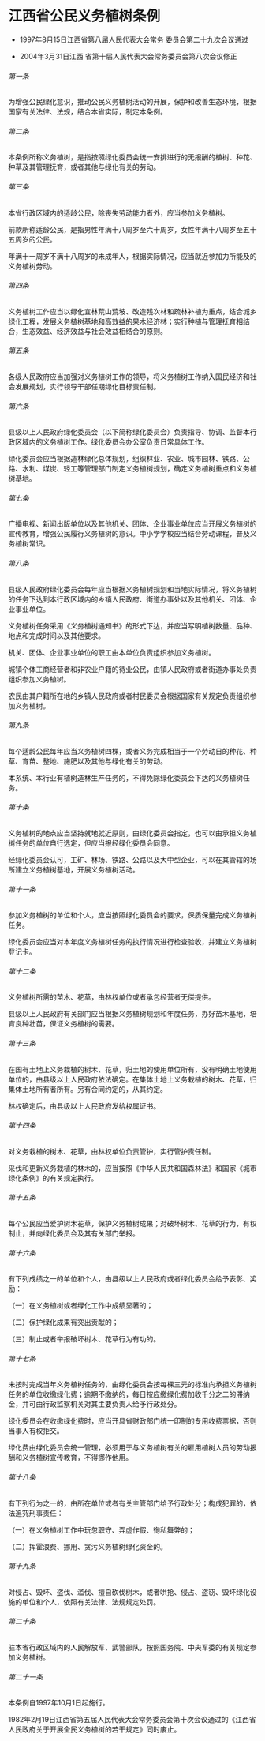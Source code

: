 # 江西省公民义务植树条例

- 1997年8月15日江西省第八届人民代表大会常务
  委员会第二十九次会议通过

- 2004年3月31日江西
  省第十届人民代表大会常务委员会第八次会议修正

<!-- INFO END -->

###### 第一条

为增强公民绿化意识，推动公民义务植树活动的开展，保护和改善生态环境，根据国家有关法律、法规，结合本省实际，制定本条例。

###### 第二条

本条例所称义务植树，是指按照绿化委员会统一安排进行的无报酬的植树、种花、种草及其管理抚育，或者其他与绿化有关的劳动。

###### 第三条

本省行政区域内的适龄公民，除丧失劳动能力者外，应当参加义务植树。

前款所称适龄公民，是指男性年满十八周岁至六十周岁，女性年满十八周岁至五十五周岁的公民。

年满十一周岁不满十八周岁的未成年人，根据实际情况，应当就近参加力所能及的义务植树劳动。

###### 第四条

义务植树工作应当以绿化宜林荒山荒坡、改造残次林和疏林补植为重点，结合城乡绿化工程，发展义务植树基地和高效益的果木经济林；实行种植与管理抚育相结合，生态效益、经济效益与社会效益相结合的原则。

###### 第五条

各级人民政府应当加强对义务植树工作的领导，将义务植树工作纳入国民经济和社会发展规划，实行领导干部任期绿化目标责任制。

###### 第六条

县级以上人民政府绿化委员会（以下简称绿化委员会）负责指导、协调、监督本行政区域内的义务植树工作。绿化委员会办公室负责日常具体工作。

绿化委员会应当根据造林绿化总体规划，组织林业、农业、城市园林、铁路、公路、水利、煤炭、轻工等管理部门制定义务植树规划，确定义务植树重点和义务植树基地。

###### 第七条

广播电视、新闻出版单位以及其他机关、团体、企业事业单位应当开展义务植树的宣传教育，增强公民履行义务植树的意识。中小学学校应当结合劳动课程，普及义务植树常识。

###### 第八条

县级人民政府绿化委员会每年应当根据义务植树规划和当地实际情况，将义务植树的任务下达到本行政区域内的乡镇人民政府、街道办事处以及其他机关、团体、企业事业单位。

义务植树任务采用《义务植树通知书》的形式下达，并应当写明植树数量、品种、地点和完成时间以及其他要求。

机关、团体、企业事业单位的职工由本单位负责组织参加义务植树。

城镇个体工商经营者和非农业户籍的待业公民，由镇人民政府或者街道办事处负责组织参加义务植树。

农民由其户籍所在地的乡镇人民政府或者村民委员会根据国家有关规定负责组织参加义务植树。

###### 第九条

每个适龄公民每年应当义务植树四棵，或者义务完成相当于一个劳动日的种花、种草、育苗、整地、施肥以及其他与绿化有关的劳动。

本系统、本行业有植树造林生产任务的，不得免除绿化委员会下达的义务植树任务。

###### 第十条

义务植树的地点应当坚持就地就近原则，由绿化委员会指定，也可以由承担义务植树任务的单位自行选定，但应当报经绿化委员会同意。

经绿化委员会认可，工矿、林场、铁路、公路以及大中型企业，可以在其管辖的场所建立义务植树基地，开展义务植树活动。

###### 第十一条

参加义务植树的单位和个人，应当按照绿化委员会的要求，保质保量完成义务植树任务。

绿化委员会应当对本年度义务植树任务的执行情况进行检查验收，并建立义务植树登记卡。

###### 第十二条

义务植树所需的苗木、花草，由林权单位或者承包经营者无偿提供。

县级以上人民政府有关部门应当根据义务植树规划和年度任务，办好苗木基地，培育良种壮苗，保证义务植树的需要。

###### 第十三条

在国有土地上义务栽植的树木、花草，归土地的使用单位所有，没有明确土地使用单位的，由县级以上人民政府依法确定。在集体土地上义务栽植的树木、花草，归集体土地所有者所有。另有合同约定的，从其约定。

林权确定后，由县级以上人民政府发给权属证书。

###### 第十四条

对义务栽植的树木、花草，由林权单位负责管护，实行管护责任制。

采伐和更新义务栽植的林木的，应当按照《中华人民共和国森林法》和国家《城市绿化条例》的有关规定执行。

###### 第十五条

每个公民应当爱护树木花草，保护义务植树成果；对破坏树木、花草的行为，有权制止，并向绿化委员会及其有关部门举报。

###### 第十六条

有下列成绩之一的单位和个人，由县级以上人民政府或者绿化委员会给予表彰、奖励：

（一）在义务植树或者绿化工作中成绩显著的；

（二）保护绿化成果有突出贡献的；

（三）制止或者举报破坏树木、花草行为有功的。

###### 第十七条

未按时完成当年义务植树任务的，由绿化委员会按每棵三元的标准向承担义务植树任务的单位收缴绿化费；逾期不缴纳的，每日按应缴绿化费加收千分之二的滞纳金，并可由行政监察机关对其主要负责人给予行政处分。

绿化委员会在收缴绿化费时，应当开具省财政部门统一印制的专用收费票据，否则当事人有权拒交。

绿化费由绿化委员会统一管理，必须用于与义务植树有关的雇用植树人员的劳动报酬和义务植树宣传教育，不得挪作他用。

###### 第十八条

有下列行为之一的，由所在单位或者有关主管部门给予行政处分；构成犯罪的，依法追究刑事责任：

（一）在义务植树工作中玩忽职守、弄虚作假、徇私舞弊的；

（二）挥霍浪费、挪用、贪污义务植树绿化资金的。

###### 第十九条

对侵占、毁坏、盗伐、滥伐、擅自砍伐树木，或者哄抢、侵占、盗窃、毁坏绿化设施的单位和个人，依照有关法律、法规规定处罚。

###### 第二十条

驻本省行政区域内的人民解放军、武警部队，按照国务院、中央军委的有关规定参加义务植树。

###### 第二十一条

本条例自1997年10月1日起施行。

1982年2月19日江西省第五届人民代表大会常务委员会第十次会议通过的《江西省人民政府关于开展全民义务植树的若干规定》同时废止。
